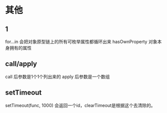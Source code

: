 # 其他

## 1

for...in 会把对象原型链上的所有可枚举属性都循环出来
hasOwnProperty 对象本身拥有的属性

## call/apply

call 后参数是1个1个列出来的
apply 后参数是一个数组

## setTimeout

setTimeout(func, 1000) 会返回一个id，clearTimeout是根据这个去清除的。
